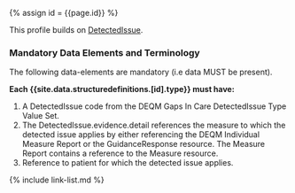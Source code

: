 

{% assign id = {{page.id}} %}


This profile builds on [DetectedIssue](https://www.hl7.org/fhir/detectedissue.html).

### Mandatory Data Elements and Terminology

The following data-elements are mandatory (i.e data MUST be present).

**Each {{site.data.structuredefinitions.[id].type}} must have:**

1. A DetectedIssue code from the DEQM Gaps In Care DetectedIssue Type Value Set.
1. The DetectedIssue.evidence.detail references the measure to which the detected issue applies by either referencing the DEQM Individual Measure Report or the GuidanceResponse resource. The Measure Report contains a reference to the Measure resource.
1. Reference to patient for which the detected issue applies.


<!--
Each {{site.data.structuredefinitions.[id].type}} *should* have ([Must Support](guidance.html#must-support)):

1. References to
-->

<!-- ### Examples-->


{% include link-list.md %}
